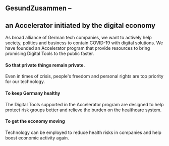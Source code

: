 ## GesundZusammen –

## an Accelerator initiated by the digital economy

As broad alliance of German tech companies, we want to actively help society, politics and business to contain COVID-19 with digital solutions. We have founded an Accelerator program that provide resources to bring promising Digital Tools to the public faster.

#### So that private things remain private.

Even in times of crisis, people's freedom and personal rights are top priority for our technology.

#### To keep Germany healthy

The Digital Tools supported in the Accelerator program are designed to help protect risk groups better and relieve the burden on the healthcare system.

#### To get the economy moving

Technology can be employed to reduce health risks in companies and help boost economic activity again.
